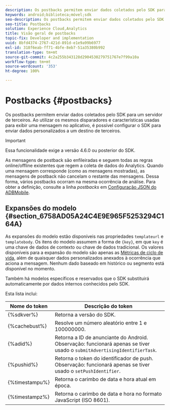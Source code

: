 ```yaml
---
description: Os postbacks permitem enviar dados coletados pelo SDK para um servidor de terceiros. Ao utilizar os mesmos disparadores e características usadas para exibir uma mensagem no aplicativo, é possível configurar o SDK para enviar dados personalizados a um destino de terceiros.
keywords: android;biblioteca;móvel;sdk
seo-description: Os postbacks permitem enviar dados coletados pelo SDK para um servidor de terceiros. Ao utilizar os mesmos disparadores e características usadas para exibir uma mensagem no aplicativo, é possível configurar o SDK para enviar dados personalizados a um destino de terceiros.
seo-title: Postbacks
solution: Experience Cloud,Analytics
title: Visão geral de postbacks
topic-fix: Developer and implementation
uuid: 8bfd4374-2767-421d-891d-e1e9a99b6977
exl-id: 318f6eab-ff71-4bfe-8eb7-51a35380b992
translation-type: tm+mt
source-git-commit: 4c2a255b343128d2904530279751767e7f99a10a
workflow-type: tm+mt
source-wordcount: '353'
ht-degree: 100%

---
```


# Postbacks {#postbacks}

Os postbacks permitem enviar dados coletados pelo SDK para um servidor de terceiros. Ao utilizar os mesmos disparadores e características usadas para exibir uma mensagem no aplicativo, é possível configurar o SDK para enviar dados personalizados a um destino de terceiros.

>[!IMPORTANT]
>
>Essa funcionalidade exige a versão 4.6.0 ou posterior do SDK.

As mensagens de postback são enfileiradas e seguem todas as regras online/offline existentes que regem a coleta de dados do Analytics. Quando uma mensagem corresponde (como as mensagens mostradas), as mensagens de postback não cancelam o restante das mensagens. Dessa forma, vários postbacks ocorram na mesma ocorrência de análise. Para obter a definição, consulte a linha *postbacks* em  [Configuração JSON do ADBMobile](/help/android/configuration/json-config/json-config.md).

## Expansões do modelo {#section_6758AD05A24C4E9E965F5253294C164A}

As expansões do modelo estão disponíveis nas propriedades `templateurl` e `templatebody`. Os itens do modelo assumem a forma de `{key}`, em que `key` é uma chave de dados de contexto ou chave de dados tradicional. Os valores disponíveis para a expansão do modelo são apenas as [Métricas de ciclo de vida](/help/android/metrics.md), além de quaisquer dados personalizados anexados à ocorrência que aciona a mensagem. Nenhum dado baseado em histórico ou segmento está disponível no momento.

Também há modelos específicos e reservados que o SDK substituirá automaticamente por dados internos conhecidos pelo SDK.

Esta lista inclui:

| Nome do token | Descrição do token |
|--- |--- |
| {%sdkver%} | Retorna a versão do SDK. |
| {%cachebust%} | Resolve um número aleatório entre 1 e 100000000. |
| {%adid%} | Retorna a ID de anunciante do Android. Observação: funcionará apenas se tiver usado o `submitAdvertisingIdentifierTask`. |
| {%pushid%} | Retorna o token do identificador de push. Observação: funcionará apenas se tiver usado o `setPushIdentifier`. |
| {%timestampu%} | Retorna o carimbo de data e hora atual em época. |
| {%timestampz%} | Retorna o carimbo de data e hora no formato JavaScript (ISO 8601). |
